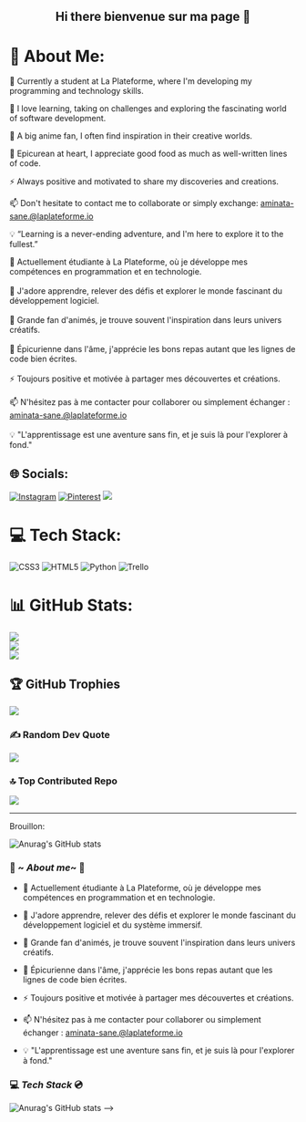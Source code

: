 
<h2 align="center" tabindex="-1" class="heading-element" dir="auto"> Hi there bienvenue sur ma page 👋 </h2>

# 💫 About Me:

🔭 Currently a student at La Plateforme, where I'm developing my programming and technology skills.

🌱 I love learning, taking on challenges and exploring the fascinating world of software development.

💖 A big anime fan, I often find inspiration in their creative worlds.

🍜 Epicurean at heart, I appreciate good food as much as well-written lines of code.

⚡ Always positive and motivated to share my discoveries and creations.

📫 Don't hesitate to contact me to collaborate or simply exchange: aminata-sane.@laplateforme.io

💡 “Learning is a never-ending adventure, and I'm here to explore it to the fullest.”


🔭 Actuellement étudiante à La Plateforme, où je développe mes compétences en programmation et en technologie.<br><br>🌱 J'adore apprendre, relever des défis et explorer le monde fascinant du développement logiciel.<br><br>💖 Grande fan d'animés, je trouve souvent l'inspiration dans leurs univers créatifs.<br><br>🍜 Épicurienne dans l'âme, j'apprécie les bons repas autant que les lignes de code bien écrites.<br><br>⚡ Toujours positive et motivée à partager mes découvertes et créations.<br><br>📫 N'hésitez pas à me contacter pour collaborer ou simplement échanger : aminata-sane.@laplateforme.io<br><br>💡 "L'apprentissage est une aventure sans fin, et je suis là pour l'explorer à fond."


## 🌐 Socials:
[![Instagram](https://img.shields.io/badge/Instagram-%23E4405F.svg?logo=Instagram&logoColor=white)](https://instagram.com/aminata_constance) [![Pinterest](https://img.shields.io/badge/Pinterest-%23E60023.svg?logo=Pinterest&logoColor=white)](https://pinterest.com/aminataconstanc) 
[![](https://visitcount.itsvg.in/api?id=aminata-sane&label=Profile%20Views&color=11&icon=5&pretty=false)](https://visitcount.itsvg.in)

# 💻 Tech Stack:
![CSS3](https://img.shields.io/badge/css3-%231572B6.svg?style=for-the-badge&logo=css3&logoColor=white) ![HTML5](https://img.shields.io/badge/html5-%23E34F26.svg?style=for-the-badge&logo=html5&logoColor=white) ![Python](https://img.shields.io/badge/python-3670A0?style=for-the-badge&logo=python&logoColor=ffdd54)  ![Trello](https://img.shields.io/badge/Trello-%23026AA7.svg?style=for-the-badge&logo=Trello&logoColor=white)
# 📊 GitHub Stats:
![](https://github-readme-stats.vercel.app/api?username=aminata-sane&theme=radical&hide_border=false&include_all_commits=false&count_private=false)<br/>
![](https://github-readme-streak-stats.herokuapp.com/?user=aminata-sane&theme=dark&hide_border=false)<br/>
![](https://github-readme-stats.vercel.app/api/top-langs/?username=aminata-sane&theme=dark&hide_border=false&include_all_commits=false&count_private=false&layout=compact)

## 🏆 GitHub Trophies
![](https://github-profile-trophy.vercel.app/?username=aminata-sane&theme=radical&no-frame=false&no-bg=false&margin-w=4)

### ✍️ Random Dev Quote
![](https://quotes-github-readme.vercel.app/api?type=horizontal&theme=merko)

### 🔝 Top Contributed Repo
![](https://github-contributor-stats.vercel.app/api?username=aminata-sane&limit=5&theme=dark&combine_all_yearly_contributions=true)

---




<!--


# 💻 Tech Stack:

# 📊 GitHub Stats:
![](https://github-readme-stats.vercel.app/api?username=aminata-sane&theme=dark&hide_border=false&include_all_commits=false&count_private=false)<br/>
![](https://github-readme-streak-stats.herokuapp.com/?user=aminata-sane&theme=dark&hide_border=false)<br/>
![](https://github-readme-stats.vercel.app/api/top-langs/?username=aminata-sane&theme=dark&hide_border=false&include_all_commits=false&count_private=false&layout=compact)

---
[![](https://visitcount.itsvg.in/api?id=aminata-sane&icon=0&color=0)](https://visitcount.itsvg.in)

<!-- Proudly created with GPRM ( https://gprm.itsvg.in ) -->
Brouillon:

![Anurag's GitHub stats](https://github-readme-stats.vercel.app/api?username=aminata-sane&show_icons=true&theme=dracula)


### 🦊 ~ _About me_~ 🦊  

+ 🔭 Actuellement étudiante à La Plateforme, où je développe mes compétences en programmation et en technologie.
  
+ 🌱 J'adore apprendre, relever des défis et explorer le monde fascinant du développement logiciel et du système immersif.
  
+ 💖 Grande fan d'animés, je trouve souvent l'inspiration dans leurs univers créatifs.
  
+ 🍜 Épicurienne dans l'âme, j'apprécie les bons repas autant que les lignes de code bien écrites.
  
+ ⚡ Toujours positive et motivée à partager mes découvertes et créations.
  
+ 📫 N'hésitez pas à me contacter pour collaborer ou simplement échanger : aminata-sane.@laplateforme.io
  
+ 💡 "L'apprentissage est une aventure sans fin, et je suis là pour l'explorer à fond."
  

### :computer: _Tech Stack_ :cd:

![Anurag's GitHub stats](https://github-readme-stats.vercel.app/api?username=aminata-sane&show_icons=true&theme=radical)
-->
<!-- Proudly created with GPRM ( https://gprm.itsvg.in ) -->

